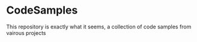 # CodeSamples

This repository is exactly what it seems, a collection of code samples from vairous projects
